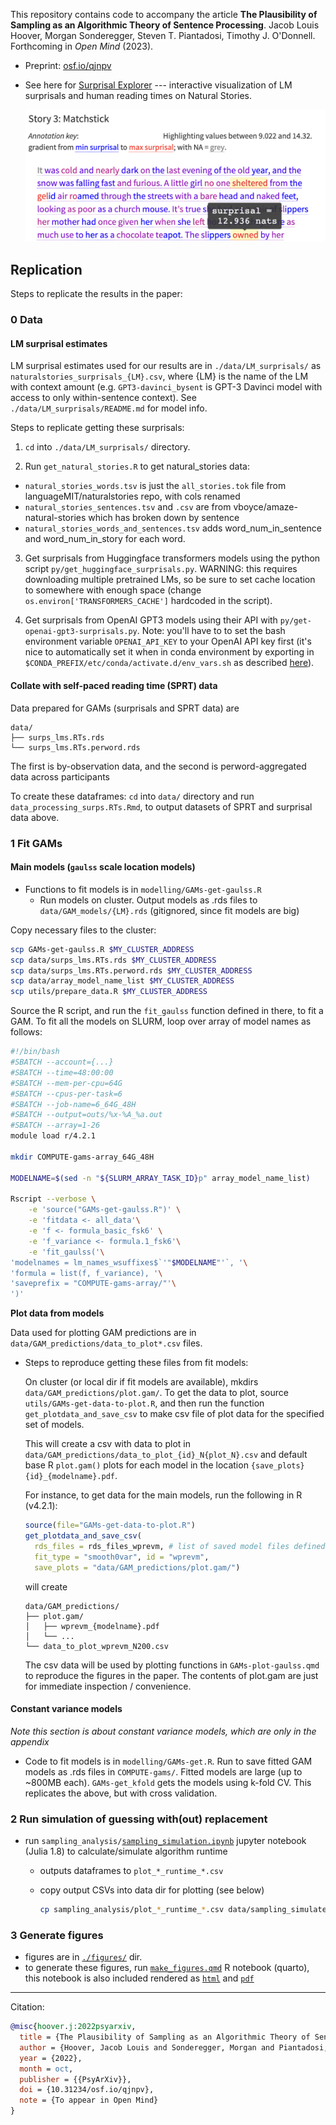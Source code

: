 This repository contains code to accompany the article **The Plausibility of Sampling as an Algorithmic Theory of Sentence Processing**. Jacob Louis Hoover, Morgan Sonderegger, Steven T. Piantadosi, Timothy J. O'Donnell. Forthcoming in _Open Mind_ (2023). 

- Preprint: [osf.io/qjnpv](https://doi.org/10.31234/osf.io/qjnpv)

- See here for [Surprisal Explorer](https://jahoo.shinyapps.io/surprisal_explorer/) --- interactive visualization of LM surprisals and human reading times on Natural Stories.

    <a href="https://jahoo.shinyapps.io/surprisal_explorer/"><img src="img/surprisal_explorer_snapshot.png" width="500"></img></a>

## Replication

Steps to replicate the results in the paper:

### 0 Data

#### LM surprisal estimates

LM surprisal estimates used for our results are in `./data/LM_surprisals/` as `naturalstories_surprisals_{LM}.csv`, where {LM} is the name of the LM with context amount (e.g. `GPT3-davinci_bysent` is GPT-3 Davinci model with access to only within-sentence context).  See `./data/LM_surprisals/README.md` for model info.

Steps to replicate getting these surprisals:

1. `cd` into `./data/LM_surprisals/` directory.

2. Run `get_natural_stories.R` to get natural_stories data:

  - `natural_stories_words.tsv` is just the `all_stories.tok` file from languageMIT/naturalstories repo, with cols renamed
  - `natural_stories_sentences.tsv` and `.csv` are from vboyce/amaze-natural-stories which has broken down by sentence
  - `natural_stories_words_and_sentences.tsv` adds word_num_in_sentence and word_num_in_story for each word.

3. Get surprisals from Huggingface transformers models using the python script `py/get_huggingface_surprisals.py`.  WARNING: this requires downloading multiple pretrained LMs, so be sure to set cache location to somewhere with enough space (change `os.environ['TRANSFORMERS_CACHE']` hardcoded in the script). 

4. Get surprisals from OpenAI GPT3 models using their API with `py/get-openai-gpt3-surprisals.py`. Note: you'll have to to set the bash environment variable `OPENAI_API_KEY` to your OpenAI API key first (it's nice to automatically set it when in conda environment by exporting in `$CONDA_PREFIX/etc/conda/activate.d/env_vars.sh` as described [here](https://docs.conda.io/projects/conda/en/latest/user-guide/tasks/manage-environments.html#macos-and-linux)).  


#### Collate with self-paced reading time (SPRT) data

Data prepared for GAMs (surprisals and SPRT data) are 
```
data/
├── surps_lms.RTs.rds
└── surps_lms.RTs.perword.rds
```
The first is by-observation data, and the second is perword-aggregated data across participants

To create these dataframes: `cd` into `data/` directory and run `data_processing_surps.RTs.Rmd`, to output datasets of SPRT and surprisal data above.


### 1 Fit GAMs

#### Main models (`gaulss` scale location models)

- Functions to fit models is in `modelling/GAMs-get-gaulss.R`
    - Run models on cluster.  Output models as .rds files to `data/GAM_models/{LM}.rds` (gitignored, since fit models are big)

Copy necessary files to the cluster:

```bash
scp GAMs-get-gaulss.R $MY_CLUSTER_ADDRESS
scp data/surps_lms.RTs.rds $MY_CLUSTER_ADDRESS
scp data/surps_lms.RTs.perword.rds $MY_CLUSTER_ADDRESS
scp data/array_model_name_list $MY_CLUSTER_ADDRESS
scp utils/prepare_data.R $MY_CLUSTER_ADDRESS
```

Source the R script, and run the `fit_gaulss` function defined in there, to fit a GAM.
To fit all the models on SLURM, loop over array of model names as follows:

```bash
#!/bin/bash
#SBATCH --account={...}
#SBATCH --time=48:00:00
#SBATCH --mem-per-cpu=64G
#SBATCH --cpus-per-task=6
#SBATCH --job-name=6_64G_48H
#SBATCH --output=outs/%x-%A_%a.out
#SBATCH --array=1-26
module load r/4.2.1

mkdir COMPUTE-gams-array_64G_48H

MODELNAME=$(sed -n "${SLURM_ARRAY_TASK_ID}p" array_model_name_list)

Rscript --verbose \
    -e 'source("GAMs-get-gaulss.R")' \
    -e 'fitdata <- all_data'\
    -e 'f <- formula_basic_fsk6' \
    -e 'f_variance <- formula.1_fsk6'\
    -e 'fit_gaulss('\
'modelnames = lm_names_wsuffixes$`'"$MODELNAME"'`, '\
'formula = list(f, f_variance), '\
'saveprefix = "COMPUTE-gams-array/"'\
')'
```

**Plot data from models**

Data used for plotting GAM predictions are in `data/GAM_predictions/data_to_plot*.csv` files.  

- Steps to reproduce getting these files from fit models:

    On cluster (or local dir if fit models are available), mkdirs `data/GAM_predictions/plot.gam/`. To get the data to plot, source `utils/GAMs-get-data-to-plot.R`, and then run the function `get_plotdata_and_save_csv` to make csv file of plot data for the specified set of models. 

    This will create a csv with data to plot in `data/GAM_predictions/data_to_plot_{id}_N{plot_N}.csv` and default base R `plot.gam()` plots for each model in the location `{save_plots}{id}_{modelname}.pdf`.

    For instance, to get data for the main models, run the following in R (v4.2.1):

    ```R
    source(file="GAMs-get-data-to-plot.R")
    get_plotdata_and_save_csv(
      rds_files = rds_files_wprevm, # list of saved model files defined in GAMs-get-data-to-plot.R
      fit_type = "smooth0var", id = "wprevm", 
      save_plots = "data/GAM_predictions/plot.gam/")
    ```

    will create

    ```
    data/GAM_predictions/
    ├── plot.gam/
    │   ├── wprevm_{modelname}.pdf
    │   └── ...
    └── data_to_plot_wprevm_N200.csv
    ```

    The csv data will be used by plotting functions in `GAMs-plot-gaulss.qmd` to reproduce the figures in the paper.  The contents of plot.gam are just for immediate inspection / convenience.


#### Constant variance models

_Note this section is about constant variance models, which are only in the appendix_

- Code to fit models is in `modelling/GAMs-get.R`. Run to save fitted GAM models as .rds files in `COMPUTE-gams/`.  Fitted models are large (up to ~800MB each). `GAMs-get_kfold` gets the models using k-fold CV.  This replicates the above, but with cross validation. 

### 2 Run simulation of guessing with(out) replacement

- run `sampling_analysis/`[`sampling_simulation.ipynb`](sampling_analysis/sampling_simulation.ipynb) jupyter notebook (Julia 1.8) to calculate/simulate algorithm runtime

    - outputs dataframes to `plot_*_runtime_*.csv`
    - copy output CSVs into data dir for plotting (see below)
    
      ```bash
      cp sampling_analysis/plot_*_runtime_*.csv data/sampling_simulated/
      ```

### 3 Generate figures

- figures are in [`./figures/`](./figures/) dir.
- to generate these figures, run [`make_figures.qmd`](make_figures.qmd) R notebook (quarto), this notebook is also included rendered as [`html`](make_figures.html) and [`pdf`](make_figures.pdf)

----

Citation:
```bib
@misc{hoover.j:2022psyarxiv,
  title = {The Plausibility of Sampling as an Algorithmic Theory of Sentence Processing},
  author = {Hoover, Jacob Louis and Sonderegger, Morgan and Piantadosi, Steven T. and O'Donnell, Timothy J.},
  year = {2022},
  month = oct,
  publisher = {{PsyArXiv}},
  doi = {10.31234/osf.io/qjnpv},
  note = {To appear in Open Mind}
}
```

